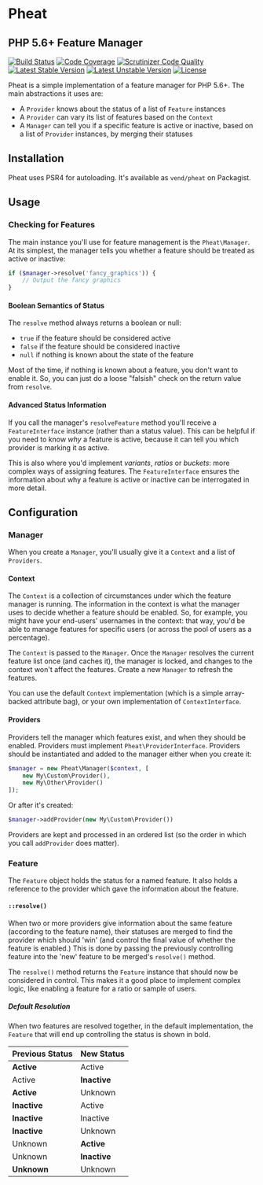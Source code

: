 # Pheat

## PHP 5.6+ Feature Manager

[![Build Status](https://travis-ci.org/vend/pheat.svg?branch=master)](https://travis-ci.org/vend/pheat)
[![Code Coverage](https://scrutinizer-ci.com/g/vend/pheat/badges/coverage.png?b=master&s=704647138ef760ac320f01d0eb40231f9a4082c3)](https://scrutinizer-ci.com/g/vend/pheat/?branch=master)
[![Scrutinizer Code Quality](https://scrutinizer-ci.com/g/vend/pheat/badges/quality-score.png?b=master&s=7f41f355e36b0f7a733a6291ecac525abc752ed8)](https://scrutinizer-ci.com/g/vend/pheat/?branch=master)
[![Latest Stable Version](https://poser.pugx.org/vend/pheat/v/stable.svg)](https://packagist.org/packages/vend/pheat)
[![Latest Unstable Version](https://poser.pugx.org/vend/pheat/v/unstable.svg)](https://packagist.org/packages/vend/pheat)
[![License](https://poser.pugx.org/vend/pheat/license.svg)](https://packagist.org/packages/vend/pheat)

Pheat is a simple implementation of a feature manager for PHP 5.6+. The main abstractions it uses are:

* A `Provider` knows about the status of a list of `Feature` instances
* A `Provider` can vary its list of features based on the `Context`
* A `Manager` can tell you if a specific feature is active or inactive, based on a list of `Provider` instances, by merging their statuses

## Installation

Pheat uses PSR4 for autoloading. It's available as `vend/pheat` on Packagist.

## Usage

### Checking for Features

The main instance you'll use for feature management is the `Pheat\Manager`. At its simplest, the manager tells you whether a feature should be treated as active or inactive:

```php
if ($manager->resolve('fancy_graphics')) {
    // Output the fancy graphics
}
```

#### Boolean Semantics of Status

The `resolve` method always returns a boolean or null:
 * `true` if the feature should be considered active
 * `false` if the feature should be considered inactive
 * `null` if nothing is known about the state of the feature

Most of the time, if nothing is known about a feature, you don't want to enable it. So, you can just do a loose "falsish" check on the return value from `resolve`.


#### Advanced Status Information

If you call the manager's `resolveFeature` method you'll receive a `FeatureInterface` instance (rather than a status value). This can be helpful if you need to know *why* a feature is active, because it can tell you which provider is marking it as active.

This is also where you'd implement *variants*, *ratios* or *buckets*: more complex ways of assigning features. The `FeatureInterface` ensures the information about why a feature is active or inactive can be interrogated in more detail.

## Configuration

### Manager

When you create a `Manager`, you'll usually give it a `Context` and a list of `Providers`.

#### Context

The `Context` is a collection of circumstances under which the feature manager is running. The information in the context is what the manager uses to decide whether a feature should be enabled. So, for example, you might have your end-users' usernames in the context: that way, you'd be able to manage features for specific users (or across the pool of users as a percentage).

The `Context` is passed to the `Manager`. Once the `Manager` resolves the current feature list once (and caches it), the manager is locked, and changes to the context won't affect the features. Create a new `Manager` to refresh the features.

You can use the default `Context` implementation (which is a simple array-backed attribute bag), or your own implementation of `ContextInterface`.

#### Providers

Providers tell the manager which features exist, and when they should be enabled. Providers must implement `Pheat\ProviderInterface`. Providers should be instantiated and added to the manager either when you create it:

```php
$manager = new Pheat\Manager($context, [
    new My\Custom\Provider(),
    new My\Other\Provider()
]);
```

Or after it's created:

```php
$manager->addProvider(new My\Custom\Provider())
```

Providers are kept and processed in an ordered list (so the order in which you call `addProvider` does matter).

### Feature

The `Feature` object holds the status for a named feature. It also holds a reference to the provider which gave the information about the feature.

#### `::resolve()`

When two or more providers give information about the same feature (according to the feature name), their statuses are merged to find the provider which should 'win' (and control the final value of whether the feature is enabled.) This is done by passing the previously controlling feature into the 'new' feature to be merged's `resolve()` method.

The `resolve()` method returns the `Feature` instance that should now be considered in control. This makes it a good place to implement complex logic, like enabling a feature for a ratio or sample of users.

##### Default Resolution

When two features are resolved together, in the default implementation, the `Feature` that will end up controlling the status is shown in bold.

Previous Status | New Status
------------ | -------------
**Active**   | Active
Active       | **Inactive**
**Active**   | Unknown
**Inactive** | Active
**Inactive** | Inactive
**Inactive** | Unknown
Unknown      | **Active**
Unknown      | **Inactive**
**Unknown**  | Unknown
